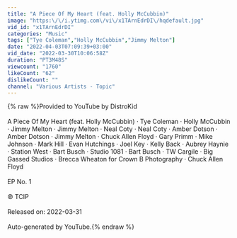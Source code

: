 ```yaml
---
title: "A Piece Of My Heart (feat. Holly McCubbin)"
image: "https:\/\/i.ytimg.com\/vi\/x1TArnEdrDI\/hqdefault.jpg"
vid_id: "x1TArnEdrDI"
categories: "Music"
tags: ["Tye Coleman","Holly McCubbin","Jimmy Melton"]
date: "2022-04-03T07:09:39+03:00"
vid_date: "2022-03-30T10:06:58Z"
duration: "PT3M48S"
viewcount: "1760"
likeCount: "62"
dislikeCount: ""
channel: "Various Artists - Topic"
---
```

{% raw %}Provided to YouTube by DistroKid<br /><br />A Piece Of My Heart (feat. Holly McCubbin) · Tye Coleman · Holly McCubbin · Jimmy Melton · Jimmy Melton · Neal Coty · Neal Coty · Amber Dotson · Amber Dotson · Jimmy Melton · Chuck Allen Floyd · Gary Primm · Mike Johnson · Mark Hill · Evan Hutchings · Joel Key · Kelly Back · Aubrey Haynie · Station West · Bart Busch · Studio 1081 · Bart Busch · TW Cargile · Big Gassed Studios · Brecca Wheaton for Crown B Photography · Chuck Allen Floyd<br /><br />EP No. 1<br /><br />℗ TCIP<br /><br />Released on: 2022-03-31<br /><br />Auto-generated by YouTube.{% endraw %}
